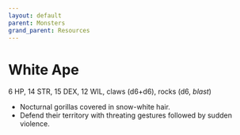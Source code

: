 ```yaml
---
layout: default
parent: Monsters
grand_parent: Resources
---
```


# White Ape

6 HP, 14 STR, 15 DEX, 12 WIL, claws (d6+d6), rocks (d6, _blast_)

- Nocturnal gorillas covered in snow-white hair.
- Defend their territory with threating gestures followed by sudden violence.

